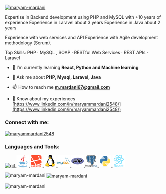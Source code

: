 
<p align="left"> <a href="https://github.com/ryo-ma/github-profile-trophy"><img src="https://github-profile-trophy.vercel.app/?username=maryam-mardani" alt="maryam-mardani" /></a> </p>
  
  Expertise in Backend development using PHP and MySQL with +10 years of experience
  Experience in Laravel about 3 years
  Experience in Java about 2 years
  
  Experience with web services and API
  Experience with Agile development methodology (Scrum).
  
  Top Skills: PHP  · MySQL , SOAP · RESTful Web Services · REST APIs · Laravel

- 🌱 I’m currently learning **React, Python and Machine learning**

- 💬 Ask me about **PHP, Mysql, Laravel, Java**

- 📫 How to reach me **m.mardani67@gmail.com**

- 📄 Know about my experiences [https://www.linkedin.com/in/maryammardani2548/](https://www.linkedin.com/in/maryammardani2548/)

<h3 align="left">Connect with me:</h3>
<p align="left">
<a href="https://linkedin.com/in/maryammardani2548" target="blank"><img align="center" src="https://raw.githubusercontent.com/rahuldkjain/github-profile-readme-generator/master/src/images/icons/Social/linked-in-alt.svg" alt="maryammardani2548" height="30" width="40" /></a>
</p>

<h3 align="left">Languages and Tools:</h3>
<p align="left"> <a href="https://git-scm.com/" target="_blank" rel="noreferrer"> <img src="https://www.vectorlogo.zone/logos/git-scm/git-scm-icon.svg" alt="git" width="40" height="40"/> </a> <a href="https://www.java.com" target="_blank" rel="noreferrer"> <img src="https://raw.githubusercontent.com/devicons/devicon/master/icons/java/java-original.svg" alt="java" width="40" height="40"/> </a> <a href="https://laravel.com/" target="_blank" rel="noreferrer"> <img src="https://raw.githubusercontent.com/devicons/devicon/master/icons/laravel/laravel-plain-wordmark.svg" alt="laravel" width="40" height="40"/> </a> <a href="https://www.linux.org/" target="_blank" rel="noreferrer"> <img src="https://raw.githubusercontent.com/devicons/devicon/master/icons/linux/linux-original.svg" alt="linux" width="40" height="40"/> </a> <a href="https://www.mysql.com/" target="_blank" rel="noreferrer"> <img src="https://raw.githubusercontent.com/devicons/devicon/master/icons/mysql/mysql-original-wordmark.svg" alt="mysql" width="40" height="40"/> </a> <a href="https://www.php.net" target="_blank" rel="noreferrer"> <img src="https://raw.githubusercontent.com/devicons/devicon/master/icons/php/php-original.svg" alt="php" width="40" height="40"/> </a> <a href="https://www.postgresql.org" target="_blank" rel="noreferrer"> <img src="https://raw.githubusercontent.com/devicons/devicon/master/icons/postgresql/postgresql-original-wordmark.svg" alt="postgresql" width="40" height="40"/> </a> <a href="https://www.python.org" target="_blank" rel="noreferrer"> <img src="https://raw.githubusercontent.com/devicons/devicon/master/icons/python/python-original.svg" alt="python" width="40" height="40"/> </a> <a href="https://reactjs.org/" target="_blank" rel="noreferrer"> <img src="https://raw.githubusercontent.com/devicons/devicon/master/icons/react/react-original-wordmark.svg" alt="react" width="40" height="40"/> </a> </p>

<p><img align="left" src="https://github-readme-stats.vercel.app/api/top-langs?username=maryam-mardani&show_icons=true&locale=en&layout=compact" alt="maryam-mardani" /></p>

<p>&nbsp;<img align="center" src="https://github-readme-stats.vercel.app/api?username=maryam-mardani&show_icons=true&locale=en" alt="maryam-mardani" /></p>

<p><img align="center" src="https://github-readme-streak-stats.herokuapp.com/?user=maryam-mardani&" alt="maryam-mardani" /></p>
